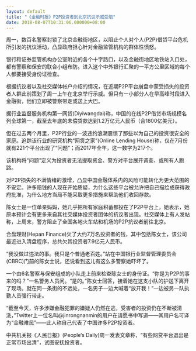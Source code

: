 ```yaml
---
layout: default
title: "《金融时报》P2P投资者到北京抗议示威受阻"
date: 2018-08-07T10:31:06.000000+08:00
---
```


周一，数百名警察封锁了北京金融街地区，以阻止个人对个人(P2P)借贷平台危机所引发的抗议活动，凸显政府担心针对金融监管机构的群体性愤怒。

银行和证券监管机构办公室附近的各个十字路口，以及金融街地区地铁站入口处，都有警察和保安的联合小组布防。进入这个中外银行汇聚的一平方公里区域的每个人都要接受身份证检查。

根据抗议者以及社交媒体帐户介绍的情况，在近期P2P平台崩盘中蒙受损失的投资者人群此前策划了周一上午在北京举行示威。但只有一小部分人在早高峰时段进入金融街，他们立即被警察带走或送上大巴。

据行业监督服务机构第一网贷(Diyiwangdai)称，中国的在线P2P借贷市场规模名列全球第一，截至去年底的未偿贷款达到1.2万亿元人民币（合1800亿美元）。

但在过去两个月里，P2P行业的一波违约浪潮震惊了那些以为自己的投资很安全的家庭。追踪该行业的研究机构“网贷之家”(Online Lending House)称，仅在7月份就有221个平台出现了“问题”；而2017年全年，这一数字为217个。

该机构将“问题”定义为投资者无法提取资金、警方对平台展开调查、或所有人跑路。

对P2P损失的不满情绪的激增，凸显中国金融体系内的风险可能转化为更大范围的不安定。许多赔钱的人现在开始质疑，为什么这些平台被允许把自己描绘成获得政府批准，为什么地方当局不能采取更多措施来帮助他们收回存款。

陈女士是一位单亲妈妈，她几乎把所有家庭积蓄都投在了P2P平台上，她表示，她原本预计会有更多来自其社交媒体投资者团体的抗议者出现。社交媒体上有人发帖称，上周末，警方阻止了全国各地火车站和机场的P2P抗议者前往北京。

合盘理财(Hepan Finance)欠了大约7万名投资者的钱，其中包括陈女士，该公司最近进入清盘程序，总共欠其投资者7.9亿元人民币。

“我没做过违法的事。我只是个普通老百姓。”站在中国银行业监督管理委员会(CBRC)门前的陈女士说，还说看到这儿有这么多警察她吓坏了。

一个由6名警察与保安组成的小队走上前来检查陈女士的身份证。“你是为P2P的事来的吗？”一名警务人员问。“是的。”陈女士回答，接着她在这支小队的护送下离开了现场。就在同一条街的不远处，一名男子一边大喊着“放开我！”一边被另一队执勤人员强行带走。

“截至今天，许多涉嫌金融犯罪的嫌疑人仍然在逃，受害者的投资仍在不断被清洗，”Twitter上一位名叫@jinrongnanmin的用户在请愿书中写道——其用户名可译为“金融难民”——此人称自己代表了中国许多P2P投资者。

中共机关报《人民日报》(People‘s Daily)周一发表文章称，“有些网贷平台退出是正常市场出清”，试图安抚投资者。

